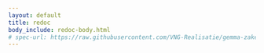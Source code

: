 ```yaml
---
layout: default
title: redoc
body_include: redoc-body.html
# spec-url: https://raw.githubusercontent.com/VNG-Realisatie/gemma-zaken/master/api-specificatie/ztc/1.3.x/1.3.1/openapi.yaml
---
```

<redoc spec-url='ztc/1.3.x/1.3.1/openapi.yaml'></redoc>
